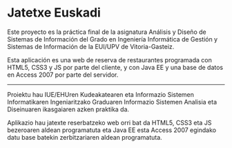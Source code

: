 Jatetxe Euskadi
==============

Este proyecto es la práctica final de la asignatura Análisis y Diseño de Sistemas de Información del Grado en Ingeniería Informática de Gestión y Sistemas de Información de la EUI/UPV de Vitoria-Gasteiz.

Esta aplicación es una web de reserva de restaurantes programada con HTML5, CSS3 y JS por parte del cliente, y con Java EE y una base de datos en Access 2007 por parte del servidor.

-----------

Proiektu hau IUE/EHUren Kudeakatearen eta Informazio Sistemen Informatikaren Ingeniaritzako Graduaren Informazio Sistemen Analisia eta Diseinuaren ikasgaiaren azken praktika da.

Aplikazio hau jatexte reserbatzeko web orri bat da HTML5, CSS3 eta JS bezeroaren aldean programatuta eta Java EE esta Access 2007 egindako datu base batekin zerbitzariaren aldean programatuta.
